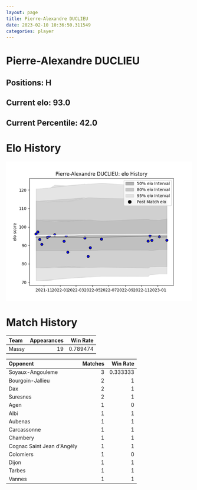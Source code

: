 ```yaml
---  
layout: page  
title: Pierre-Alexandre DUCLIEU  
date: 2023-02-10 10:36:50.311549  
categories: player  
---
```

# Pierre-Alexandre DUCLIEU

## Positions: H

## Current elo: 93.0

## Current Percentile: 42.0

# Elo History


![elo history](history_Pierre-AlexandreDUCLIEU.png)
# Match History


| Team   |   Appearances |   Win Rate |
|:-------|--------------:|-----------:|
| Massy  |            19 |   0.789474 |

| Opponent                   |   Matches |   Win Rate |
|:---------------------------|----------:|-----------:|
| Soyaux-Angouleme           |         3 |   0.333333 |
| Bourgoin-Jallieu           |         2 |   1        |
| Dax                        |         2 |   1        |
| Suresnes                   |         2 |   1        |
| Agen                       |         1 |   0        |
| Albi                       |         1 |   1        |
| Aubenas                    |         1 |   1        |
| Carcassonne                |         1 |   1        |
| Chambery                   |         1 |   1        |
| Cognac Saint Jean d'Angély |         1 |   1        |
| Colomiers                  |         1 |   0        |
| Dijon                      |         1 |   1        |
| Tarbes                     |         1 |   1        |
| Vannes                     |         1 |   1        |